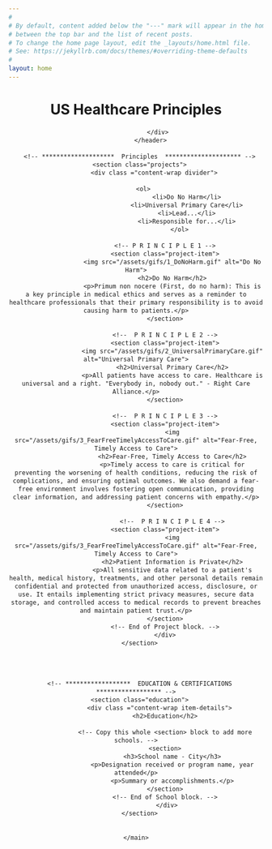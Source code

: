 ```yaml
---
#
# By default, content added below the "---" mark will appear in the home page
# between the top bar and the list of recent posts.
# To change the home page layout, edit the _layouts/home.html file.
# See: https://jekyllrb.com/docs/themes/#overriding-theme-defaults
#
layout: home
---
```



<!--DOCTYPE html-->
<html lang="en">
  <head>
    <meta charset="UTF-8">
    <meta name="viewport" content="width=device-width, initial-scale=1.0">
    <title>US Healthcare Principles</title>
		<link rel="preconnect" href="https://fonts.googleapis.com">
<link rel="preconnect" href="https://fonts.gstatic.com" crossorigin>
		<link href="https://fonts.googleapis.com/css2?family=Amatic+SC&family=Ysabeau+Infant:wght@300&display=swap" rel="stylesheet">
		<link rel="stylesheet" href="css/style.css">
  </head>

  <!-- <div class="banner">
   <img class="banner" src="/assets/banner.png">
   </div> -->

  <body>
    <main>
      <!-- ***********************  Principles Overview  *********************** -->
      <header>
				<div class="content-wrap">
        <h1>US Healthcare Principles</h1>

				</div>
			</header>

      <!-- ********************  Principles  ********************* -->
      <section class="projects">
			  <div class ="content-wrap divider">

        <ol>
								<li>Do No Harm</li>
								<li>Universal Primary Care</li>
								<li>Lead...</li>
								<li>Responsible for...</li>
							</ol>
					
					<!-- P R I N C I P L E 1 -->
					<section class="project-item">
						<img src="/assets/gifs/1_DoNoHarm.gif" alt="Do No Harm">
						<h2>Do No Harm</h2>
						<p>Primum non nocere (First, do no harm): This is a key principle in medical ethics and serves as a reminder to healthcare professionals that their primary responsibility is to avoid causing harm to patients.</p>
					</section>
					
					<!--  P R I N C I P L E 2 -->
					<section class="project-item">
						<img src="/assets/gifs/2_UniversalPrimaryCare.gif" alt="Universal Primary Care">
						<h2>Universal Primary Care</h2>
						<p>All patients have access to care. Healthcare is universal and a right. "Everybody in, nobody out." - Right Care Alliance.</p>
					</section>
					
					<!--  P R I N C I P L E 3 -->
					<section class="project-item">
						<img src="/assets/gifs/3_FearFreeTimelyAccessToCare.gif" alt="Fear-Free, Timely Access to Care">
						<h2>Fear-Free, Timely Access to Care</h2>
						<p>Timely access to care is critical for preventing the worsening of health conditions, reducing the risk of complications, and ensuring optimal outcomes. We also demand a fear-free environment involves fostering open communication, providing clear information, and addressing patient concerns with empathy.</p>
					</section>

						<!--  P R I N C I P L E 4 -->
					<section class="project-item">
						<img src="/assets/gifs/3_FearFreeTimelyAccessToCare.gif" alt="Fear-Free, Timely Access to Care">
						<h2>Patient Information is Private</h2>
						<p>All sensitive data related to a patient's health, medical history, treatments, and other personal details remain confidential and protected from unauthorized access, disclosure, or use. It entails implementing strict privacy measures, secure data storage, and controlled access to medical records to prevent breaches and maintain patient trust.</p>
					</section>
					<!-- End of Project block. -->
					</div>
      </section>
			



      <!-- ******************  EDUCATION & CERTIFICATIONS ****************** -->
      <section class="education">
				 <div class ="content-wrap item-details">
					<h2>Education</h2>

					<!-- Copy this whole <section> block to add more schools. -->
					<section>
						<h3>School name - City</h3>
						<p>Designation received or program name, year attended</p>
						<p>Summary or accomplishments.</p>
					</section>
					<!-- End of School block. -->
					 </div>
      </section>

	
    </main>
  </body>
</html>
